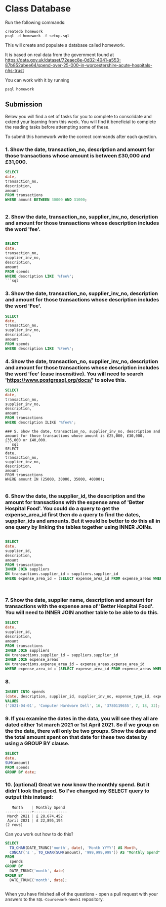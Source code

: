 # Class Database
Run the following commands:
```
createdb homework
psql -d homework -f setup.sql
```
This will create and populate a database called homework.

It is based on real data from the government found at
https://data.gov.uk/dataset/72eaec8e-0d32-4041-a553-87b852abee64/spend-over-25-000-in-worcestershire-acute-hospitals-nhs-trust

You can work with it by running
```
psql homework
```
## Submission

Below you will find a set of tasks for you to complete to consolidate and extend your learning from this week. You will find it beneficial to complete the reading tasks before attempting some of these.

To submit this homework write the correct commands after each question.

### 1. Show the date, transaction_no, description and amount for those transactions whose amount is between £30,000 and £31,000.
```sql
SELECT 
date,       
transaction_no,
description,
amount
FROM transactions
WHERE amount BETWEEN 30000 AND 31000;



```
### 2. Show the date, transaction_no, supplier_inv_no, description and amount for those transactions whose description includes the word 'fee'.
```sql

SELECT
date,
transaction_no,
supplier_inv_no,
description,
amount
FROM spends
WHERE description LIKE '%fee%';
```sql

```
### 3. Show the date, transaction_no, supplier_inv_no, description and amount for those transactions whose description includes the word 'Fee'.
```sql
SELECT
date,
transaction_no,
supplier_inv_no,
description,
amount
FROM spends
WHERE description LIKE '%Fee%';


```
### 4. Show the date, transaction_no, supplier_inv_no, description and amount for those transactions whose description includes the word 'fee' (case insensitive). You will need to search 'https://www.postgresql.org/docs/' to solve this.
```sql
SELECT
date,
transaction_no,
supplier_inv_no,
description,
amount
FROM transactions
WHERE description ILIKE '%fee%';

```



```
### 5. Show the date, transaction_no, supplier_inv_no, description and amount for those transactions whose amount is £25,000, £30,000, £35,000 or £40,000.
```sql
SELECT
date,
transaction_no,
supplier_inv_no,
description,
amount
FROM transactions
WHERE amount IN (25000, 30000, 35000, 40000);


```
### 6. Show the date, the supplier_id, the description and the amount for transactions with the expense area of 'Better Hospital Food'. You could do a query to get the expense_area_id first then do a query to find the dates, supplier_ids and amounts. But it would be better to do this all in one query by linking the tables together using INNER JOINs.

```sql

SELECT
date,
supplier_id,
description,
amount
FROM transactions
INNER JOIN suppliers
ON transactions.supplier_id = suppliers.supplier_id
WHERE expense_area_id = (SELECT expense_area_id FROM expense_areas WHERE description = 'Better Hospital Food');




```
### 7. Show the date, supplier name, description and amount for transactions with the expense area of 'Better Hospital Food'. You will need to INNER JOIN another table to be able to do this.
```sql
SELECT
date,
supplier_id,
description,
amount
FROM transactions
INNER JOIN suppliers
ON transactions.supplier_id = suppliers.supplier_id
INNER JOIN expense_areas
ON transactions.expense_area_id = expense_areas.expense_area_id
WHERE expense_area_id = (SELECT expense_area_id FROM expense_areas WHERE description = 'Better Hospital Food');


```
### 8. 
```sql
INSERT INTO spends
(date, description, supplier_id, supplier_inv_no, expense_type_id, expense_area_id, amount)
VALUES
('2021-04-01', 'Computer Hardware Dell', 16, '3780119655', 7, 18, 32);


```
### 9. If you examine the dates in the data, you will see they all are dated either 1st march 2021 or 1st April 2021. So if we group on the the date, there will only be two groups. Show the date and the total amount spent on that date for these two dates by using a GROUP BY clause.
```sql
SELECT
date,
SUM(amount)
FROM spends
GROUP BY date;


```
### 10. (optional) Great we now know the monthly spend. But it didn't look that good. So I've changed my SELECT query to output this instead:
```
   Month    | Monthly Spend 
------------+---------------
 March 2021 | £ 28,674,452
 April 2021 | £ 22,895,194
(2 rows)
```
Can you work out how to do this?

```sql
SELECT
  TO_CHAR(DATE_TRUNC('month', date), 'Month YYYY') AS Month,
  CONCAT('£ ', TO_CHAR(SUM(amount), '999,999,999')) AS "Monthly Spend"
FROM
  spends
GROUP BY
  DATE_TRUNC('month', date)
ORDER BY
  DATE_TRUNC('month', date);



```

When you have finished all of the questions - open a pull request with your answers to the `SQL-Coursework-Week1` repository.
